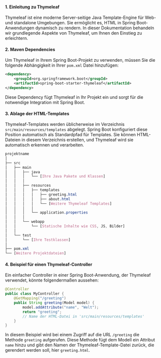 
#### 1. Einleitung zu Thymeleaf

Thymeleaf ist eine moderne Server-seitige Java Template-Engine für Web- und standalone Umgebungen. Sie ermöglicht es, HTML in Spring Boot-Anwendungen dynamisch zu rendern. In dieser Dokumentation behandeln wir grundlegende Aspekte von Thymeleaf, um Ihnen den Einstieg zu erleichtern.

#### 2. Maven Dependencies

Um Thymeleaf in Ihrem Spring Boot-Projekt zu verwenden, müssen Sie die folgende Abhängigkeit in Ihrer `pom.xml` Datei hinzufügen:

```xml
<dependency>     
	<groupId>org.springframework.boot</groupId>     
	<artifactId>spring-boot-starter-thymeleaf</artifactId> 
</dependency>
```

Diese Dependency fügt Thymeleaf in Ihr Projekt ein und sorgt für die notwendige Integration mit Spring Boot.

#### 3. Ablage der HTML-Templates

Thymeleaf-Templates werden üblicherweise im Verzeichnis `src/main/resources/templates` abgelegt. Spring Boot konfiguriert diese Position automatisch als Standardpfad für Templates. Sie können HTML-Dateien in diesem Verzeichnis erstellen, und Thymeleaf wird sie automatisch erkennen und verarbeiten.
```css
projektname
│
├── src
│   ├── main
│   │   ├── java
│   │   │   └── [Ihre Java Pakete und Klassen]
│   │   │
│   │   ├── resources
│   │   │   ├── templates
│   │   │   │   ├── greeting.html
│   │   │   │   ├── about.html
│   │   │   │   └── [Weitere Thymeleaf Templates]
│   │   │   │
│   │   │   └── application.properties
│   │   │
│   │   └── webapp
│   │       └── [Statische Inhalte wie CSS, JS, Bilder]
│   │
│   └── test
│       └── [Ihre Testklassen]
│
├── pom.xml
└── [Weitere Projektdateien]
```

#### 4. Beispiel für einen Thymeleaf-Controller

Ein einfacher Controller in einer Spring Boot-Anwendung, der Thymeleaf verwendet, könnte folgendermaßen aussehen:

```java
@Controller 
public class MyController {      
	@GetMapping("/greeting")     
	public String greeting(Model model) {         
		model.addAttribute("name", "Welt");         
		return "greeting"; 
		// Name der HTML-Datei in 'src/main/resources/templates'     
	} 
}
```

In diesem Beispiel wird bei einem Zugriff auf die URL `/greeting` die Methode `greeting` aufgerufen. Diese Methode fügt dem Modell ein Attribut `name` hinzu und gibt den Namen der Thymeleaf-Template-Datei zurück, die gerendert werden soll, hier `greeting.html`.